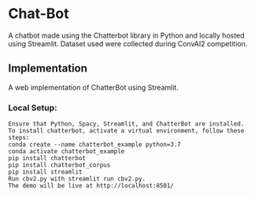 # Chat-Bot

A chatbot made using the Chatterbot library in Python and locally hosted using Streamlit. Dataset used were collected during ConvAI2 competition.

## Implementation
A web implementation of ChatterBot using Streamlit.

### Local Setup:

    Ensure that Python, Spacy, Streamlit, and ChatterBot are installed.
    To install chatterbot, activate a virtual environment, follow these steps:
    conda create --name chatterbot_example python=3.7
    conda activate chatterbot_example
    pip install chatterbot
    pip install chatterbot_corpus
    pip install streamlit
    Run cbv2.py with streamlit run cbv2.py.
    The demo will be live at http://localhost:8501/
